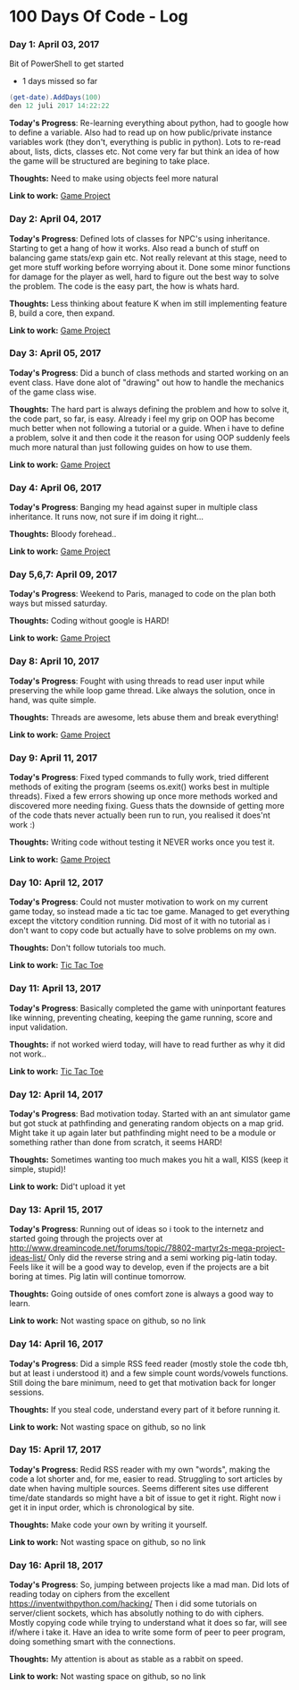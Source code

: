 # 100 Days Of Code - Log

### Day 1: April 03, 2017

Bit of PowerShell to get started
+ 1 days missed so far
```powershell
(get-date).AddDays(100)
den 12 juli 2017 14:22:22
```

**Today's Progress**: Re-learning everything about python, had to google how to define a variable.
Also had to read up on how public/private instance variables work (they don't, everything is public in python).
Lots to re-read about, lists, dicts, classes etc. Not come very far but think an idea of how the game will be structured are begining to take place.

**Thoughts:** Need to make using objects feel more natural

**Link to work:** [Game Project](https://github.com/Wrexthor/Game01)

### Day 2: April 04, 2017

**Today's Progress**: Defined lots of classes for NPC's using inheritance. Starting to get a hang of how it works.
Also read a bunch of stuff on balancing game stats/exp gain etc. Not really relevant at this stage, need to get more stuff working before worrying about it. Done some minor functions for damage for the player as well, hard to figure out the best way to solve the problem. The code is the easy part, the how is whats hard.

**Thoughts:** Less thinking about feature K when im still implementing feature B, build a core, then expand.

**Link to work:** [Game Project](https://github.com/Wrexthor/Game01)

### Day 3: April 05, 2017

**Today's Progress**: Did a bunch of class methods and started working on an event class. Have done alot of "drawing" out how to handle the mechanics of the game class wise. 

**Thoughts:** The hard part is always defining the problem and how to solve it, the code part, so far, is easy.
Already i feel my grip on OOP has become much better when not following a tutorial or a guide. When i have to define a problem, solve it and then code it the reason for using OOP suddenly feels much more natural than just following guides on how to use them.

**Link to work:** [Game Project](https://github.com/Wrexthor/Game01)

### Day 4: April 06, 2017

**Today's Progress**: Banging my head against super in multiple class inheritance. It runs now, not sure if im doing it right...

**Thoughts:** Bloody forehead..

**Link to work:** [Game Project](https://github.com/Wrexthor/Game01)


### Day 5,6,7: April 09, 2017

**Today's Progress**: Weekend to Paris, managed to code on the plan both ways but missed saturday.

**Thoughts:** Coding without google is HARD!

**Link to work:** [Game Project](https://github.com/Wrexthor/Game01)


### Day 8: April 10, 2017

**Today's Progress**: Fought with using threads to read user input while preserving the while loop game thread. Like always the solution, once in hand, was quite simple.

**Thoughts:** Threads are awesome, lets abuse them and break everything!

**Link to work:** [Game Project](https://github.com/Wrexthor/Game01)

### Day 9: April 11, 2017

**Today's Progress**: Fixed typed commands to fully work, tried different methods of exiting the program (seems os.exit() works best in multiple threads). Fixed a few errors showing up once more methods worked and discovered more needing fixing. Guess thats the downside of getting more of the code thats never actually been run to run, you realised it does'nt work :)

**Thoughts:** Writing code without testing it NEVER works once you test it.

**Link to work:** [Game Project](https://github.com/Wrexthor/Game01)

### Day 10: April 12, 2017

**Today's Progress**: Could not muster motivation to work on my current game today, so instead made a tic tac toe game. Managed to get everything except the vitctory condition running. Did most of it with no tutorial as i don't want to copy code but actually have to solve problems on my own.

**Thoughts:** Don't follow tutorials too much.

**Link to work:** [Tic Tac Toe](https://github.com/Wrexthor/Tic-Tac-Toe)

### Day 11: April 13, 2017

**Today's Progress**: Basically completed the game with uninportant features like winning, preventing cheating, keeping the game running, score and input validation.

**Thoughts:** if not worked wierd today, will have to read further as why it did not work..

**Link to work:** [Tic Tac Toe](https://github.com/Wrexthor/Tic-Tac-Toe)

### Day 12: April 14, 2017

**Today's Progress**: Bad motivation today. Started with an ant simulator game but got stuck at pathfinding and generating random objects on a map grid. Might take it up again later but pathfinding might need to be a module or something rather than done from scratch, it seems HARD!

**Thoughts:** Sometimes wanting too much makes you hit a wall, KISS (keep it simple, stupid)!

**Link to work:** Did't upload it yet

### Day 13: April 15, 2017

**Today's Progress**: Running out of ideas so i took to the internetz and started going through the projects over at http://www.dreamincode.net/forums/topic/78802-martyr2s-mega-project-ideas-list/
Only did the reverse string and a semi working pig-latin today. Feels like it will be a good way to develop, even if the projects are a bit boring at times. Pig latin will continue tomorrow.

**Thoughts:** Going outside of ones comfort zone is always a good way to learn.

**Link to work:** Not wasting space on github, so no link

### Day 14: April 16, 2017

**Today's Progress**: Did a simple RSS feed reader (mostly stole the code tbh, but at least i understood it) and a few simple count words/vowels functions. Still doing the bare minimum, need to get that motivation back for longer sessions.

**Thoughts:** If you steal code, understand every part of it before running it.

**Link to work:** Not wasting space on github, so no link


### Day 15: April 17, 2017

**Today's Progress**: Redid RSS reader with my own "words", making the code a lot shorter and, for me, easier to read. Struggling to sort articles by date when having multiple sources. Seems different sites use different time/date standards so might have a bit of issue to get it right. Right now i get it in input order, which is chronological by site.

**Thoughts:** Make code your own by writing it yourself.

**Link to work:** Not wasting space on github, so no link

### Day 16: April 18, 2017

**Today's Progress**: So, jumping between projects like a mad man. Did lots of reading today on ciphers from the excellent https://inventwithpython.com/hacking/
Then i did some tutorials on server/client sockets, which has absolutly nothing to do with ciphers. Mostly copying code while trying to understand what it does so far, will see if/where i take it. Have an idea to write some form of peer to peer program, doing something smart with the connections.

**Thoughts:** My attention is about as stable as a rabbit on speed.

**Link to work:** Not wasting space on github, so no link

